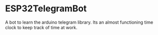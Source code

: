 # ESP32TelegramBot
A bot to learn the arduino telegram library.  Its an almost functioning time clock to keep track of time at work.
